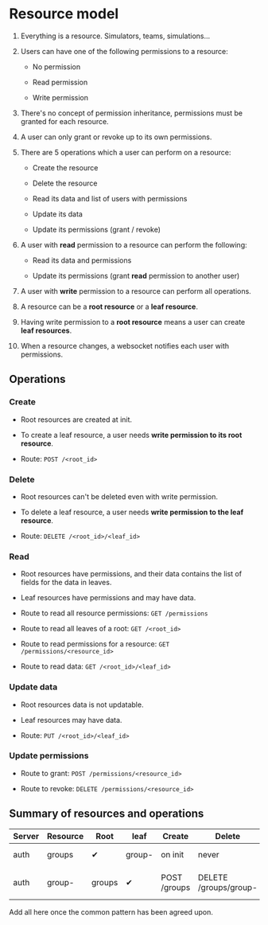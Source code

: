 # Resource model

1. Everything is a resource. Simulators, teams, simulations...

1. Users can have one of the following permissions to a resource:

    * No permission

    * Read permission

    * Write permission

1. There's no concept of permission inheritance, permissions must be
granted for each resource.

1. A user can only grant or revoke up to its own permissions.

1. There are 5 operations which a user can perform on a resource:

    * Create the resource

    * Delete the resource

    * Read its data and list of users with permissions

    * Update its data

    * Update its permissions (grant / revoke)

1. A user with **read** permission to a resource can perform the following:

    * Read its data and permissions

    * Update its permissions (grant **read** permission to another user)

1. A user with **write** permission to a resource can perform all operations.

1. A resource can be a **root resource** or a **leaf resource**.

1. Having write permission to a **root resource** means a user can
create **leaf resources**.

1. When a resource changes, a websocket notifies each user with permissions.

## Operations

### Create

* Root resources are created at init.

* To create a leaf resource, a user needs **write permission to its root resource**.

* Route: `POST /<root_id>`

### Delete

* Root resources can't be deleted even with write permission.

* To delete a leaf resource, a user needs **write permission to the leaf resource**.

* Route: `DELETE /<root_id>/<leaf_id>`

### Read

* Root resources have permissions, and their data contains the list of fields for the
data in leaves.

* Leaf resources have permissions and may have data.

* Route to read all resource permissions: `GET /permissions`

* Route to read all leaves of a root: `GET /<root_id>`

* Route to read permissions for a resource: `GET /permissions/<resource_id>`

* Route to read data: `GET /<root_id>/<leaf_id>`

### Update data

* Root resources data is not updatable.

* Leaf resources may have data.

* Route: `PUT /<root_id>/<leaf_id>`

### Update permissions

* Route to grant: `POST /permissions/<resource_id>`

* Route to revoke: `DELETE /permissions/<resource_id>`

## Summary of resources and operations

Server | Resource | Root | leaf | Create | Delete | Read | Update data | Grant / revoke
-------|----------|------|------|--------|--------|------|-------------|---------------
auth | groups | ✔ | group- | on init | never | GET /permissions/groups | - | POST /permissions/groups
auth | group- | groups | ✔ | POST /groups | DELETE /groups/group- | GET /groups/group- GET /permissions/group- | POST /groups/group- | POST /permissions/group-

Add all here once the common pattern has been agreed upon.